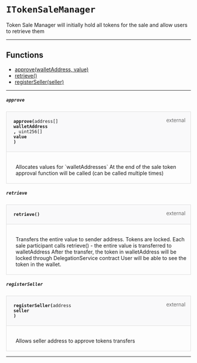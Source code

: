 # `ITokenSaleManager`

 Token Sale Manager will initially hold all tokens for the sale and allow users to retrieve them

--- 


## Functions

- [approve(walletAddress, value)](#approve)
- [retrieve()](#retrieve)
- [registerSeller(seller)](#registerSeller)

--- 




##### `approve`

<div class="funcnameapprove contract-function">
<h4 id="approve">
<code>approve(<span class="var-type">address[]</span>
walletAddress
, <span class="var-type">uint256[]</span>
value
)<span class="var-type"></span></code>
<span class="item">external</span>
</h4>
<div class="description">

 <p> Allocates values for `walletAddresses` 
At the end of the sale token approval function will be called (can be called multiple times)
 </p>
</div>
</div>

##### `retrieve`

<div class="funcnameretrieve contract-function">
<h4 id="retrieve">
<code>retrieve()<span class="var-type"></span></code>
<span class="item">external</span>
</h4>
<div class="description">

 <p>  Transfers the entire value to sender address. Tokens are locked. 
Each sale participant calls retrieve() - the entire value is transferred to walletAddress
After the transfer, the token in walletAddress will be locked through DelegationService contract
User will be able to see the token in the wallet. </p>
</div>
</div>

##### `registerSeller`

<div class="funcnameregisterSeller contract-function">
<h4 id="registerSeller">
<code>registerSeller(<span class="var-type">address</span>
seller
)<span class="var-type"></span></code>
<span class="item">external</span>
</h4>
<div class="description">

 <p> Allows seller address to approve tokens transfers
 </p>
</div>
</div>

--- 


<style>
    .contract-function {
        border-radius: var(--border-radius);
        border: solid 1px #ddd;
        max-width: 90vw;
        padding: 0;
        margin-top: 1em;
        margin-bottom: 1em;
        word-wrap: break-word;
    }

    .contract-function h4 {
        display: -webkit-box;
        display: -ms-flexbox;
        display: flex;
        -webkit-box-orient: horizontal;
        -webkit-box-direction: normal;
        -ms-flex-direction: row;
        flex-direction: row;
        -webkit-box-pack: justify;
        -ms-flex-pack: justify;
        justify-content: space-between;
        -ms-flex-line-pack: start;
        align-content: flex-start;
        padding: 0;
        margin: 1em;
        margin-bottom: 2em;
        position: relative;
        font-size: inherit;
    }

    .contract-function h4::before {
        content: "";
        display: block;
        position: absolute;
        height: 100%;
        width: 100%;
        -webkit-box-sizing: content-box;
        box-sizing: content-box;
        padding: 1em;
        margin: -1em;
        z-index: -10;
        background-color: #f9f9fa;
        border-bottom: solid 1px #ddd;
    }
    .anchor {
        display: inline-block;
        height: 1em;
        margin-left: -25px;
        opacity: 0;
        position: absolute;
        transition: opacity var(--transition-speed-sm) var(--transition-timing);
    }

    .contract-function h4 code {
        color: inherit;
        background-color: transparent;
        padding: 5px
    }

    .contract-function h4 .item {
        font-weight: 300;
        opacity: .8;
    }

    .contract-function .description{
        margin-left: 20px;
        padding: 5px
    }

    .contract-function .var-type {
         font-weight: 300;
    }
</style>